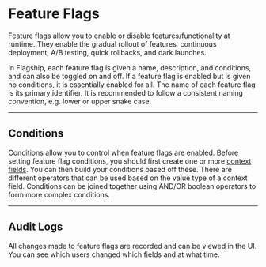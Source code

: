 # Feature Flags

Feature flags allow you to enable or disable features/functionality at runtime. They enable the gradual rollout of
features, continuous deployment, A/B testing, quick rollbacks, and dark launches.

In Flagship, each feature flag is given a name, description, and conditions, and can also be toggled on and off. If a
feature flag is enabled but is given no conditions, it is essentially enabled for all. The name of each feature flag
is its primary identifier. It is recommended to follow a consistent naming convention, e.g. lower or upper snake case.

<hr>

## Conditions

<p>
    Conditions allow you to control when feature flags are enabled. Before setting feature flag conditions, you should
    first create one or more <a href="/flagship/context-fields">context fields</a>. You can then build your conditions based off
    these. There are different operators that can be used based on the value type of a context field. Conditions can be
    joined together using AND/OR boolean operators to form more complex conditions.
</p>

<hr>

## Audit Logs

<p>
    All changes made to feature flags are recorded and can be viewed in the UI. You can see which users changed which
    fields and at what time.
</p>
